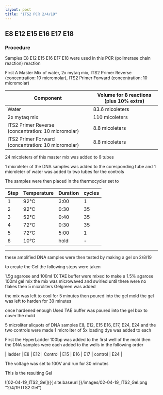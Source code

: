 ```yaml
---
layout: post
title: "ITS2 PCR 2/4/19"
---
```


## E8 E12 E15 E16 E17 E18

### Procedure

Samples E8 E12 E15 E16 E17 E18 were used in this PCR (polimerase chain reaction) reaction 

First A Master Mix of water, 2x mytaq mix, ITS2 Primer Reverse (concentration: 10 micromolar), ITS2 Primer Forward (concentration: 10 micromolar)


|Component| Volume for 8 reactions (plus 10% extra)|
|---------|---------------------------|
|Water| 83.6 micoleters|
|2x mytaq mix| 110 micoleters|
|ITS2 Primer Reverse (concentration: 10 micromolar)| 8.8 micoleters|
|ITS2 Primer Forward (concentration: 10 micromolar)| 8.8 micoleters|

24 micoleters of this master mix was added to 6 tubes 

1 microleter of the DNA samples was added to the coresponding tube
and 1 microleter of water was added to two tubes for the controls

The samples were then placed in the thermocycler set to 

|Step|Temperature|Duration|cycles|
|----|-------|--------|-------|
|1|92°C|3:00|1|
|2|92°C|0:30|35|
|3|52°C|0:40|35|
|4|72°C|0:30|35|
|5|72°C|5:00|1|
|6|10°C|hold|-|

___________

these amplified DNA samples were then tested by making a gel on 2/8/19

to create the Gel the following steps were taken 

1.5g agarose and 100ml 1X TAE buffer were mixed to make a 1.5% agarose 100ml gel mix 
the mix was microwaved and swirled until there were no flakes 
then 5 microliters Gelgreen was added

the mix was left to cool for 5 minutes then poured into the gel mold
the gel was left to harden for 30 minutes 

once hardened enough Used TAE buffer was poured into the gel box to cover the mold

5 microliter aliquots of DNA samples E8, E12, E15 E16, E17, E24, E24 and the two controls were made 
1 microliter of 5x loading dye was added to each

First the HyperLadder 100bp was added to the first well of the mold 
then the DNA samples were each added to the wells in the following order 

| ladder | E8 | E12 | Control | E15 | E16 | E17 | control | E24 |

The voltage was set to 100V and run for 30 minutes


This is the resulting Gel

![02-04-19_ITS2_Gel]({{ site.baseurl }}/images/02-04-19_ITS2_Gel.png "2/4/19 ITS2 Gel")